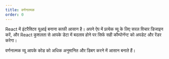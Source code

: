 ```yaml
---
title: वर्णनात्मक
order: 0
---
```


React में इंटरैक्टिव यूआई बनाना काफी आसान है। अपने ऐप में प्रत्येक व्यू के लिए सरल विचार डिजाइन करें, और React कुशलता से आपके डेटा में बदलाव होने पर सिर्फ सही कौम्पोनॅन्ट को अपडेट और रेंडर करेगा।

वर्णनात्मक व्यू आपके कोड को अधिक अनुमानित और डिबग करने में आसान बनाते हैं।